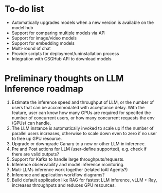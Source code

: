 # To-do list

- Automatically upgrades models when a new version is available on the model hub
- Support for comparing multiple models via API
- Support for image/video models
- Support for embedding models
- Multi-round of chat
- Provide scripts for deployment/uninstallation process
- Integration with CSGHub API to download models

# Preliminary thoughts on LLM Inference roadmap

1. Estimate the inference speed and throughput of LLM, or the number of users that can be accommodated with acceptance delay. With the feature, user can know how many GPUs are required for specifed the number of concurrent users, or how many concurrent requests the env (GPUs) can handle.
2. The LLM instance is automatically invoked to scale up if the number of parallel users increases, otherwise to scale down even to zero if no user to free up GPU resource.
3. Upgrade or downgrade Canary to a new or other LLM in inference.
4. Pre and Post actions for LLM (user-define supported), e.g. check if there are valid outputs?
5. Support for Kafka to handle large throughputs/requests.
6. Inference observability and model inference monitoring.
7. Muti-LLMs inference work together (related toAI Agents?)
8. Inference and application workflow diagrams?
9. Build default application like RAG for fastest LLM inference, vLLM + Ray, increases throughputs and reduces GPU resources.
